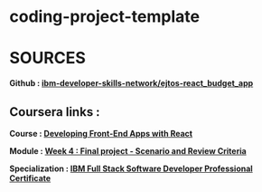 # coding-project-template

# SOURCES

**Github : [ibm-developer-skills-network/ejtos-react_budget_app](https://github.com/ibm-developer-skills-network/ejtos-react_budget_app)**
## Coursera links :

**Course : [Developing Front-End Apps with React](https://www.coursera.org/learn/developing-frontend-apps-with-react/home/week/1)**

**Module : [Week 4 : Final project - Scenario and Review Criteria](https://www.coursera.org/learn/developing-frontend-apps-with-react/ungradedWidget/gsxyC/final-project-scenario-and-review-criteria)**

**Specialization : [IBM Full Stack Software Developer Professional Certificate](https://www.coursera.org/professional-certificates/ibm-full-stack-cloud-developer)**